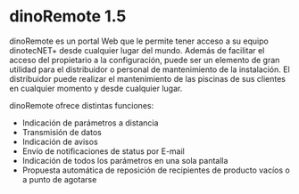 ﻿# dinoRemote 1.5

dinoRemote es un portal Web que le permite tener acceso a su equipo dinotecNET+ desde cualquier lugar del mundo.
Además de facilitar el acceso del propietario a la configuración, puede ser un elemento de gran utilidad para el distribuidor o personal de mantenimiento de la instalación. El distribuidor puede realizar el mantenimiento de las piscinas de sus clientes en cualquier momento y desde cualquier lugar.

dinoRemote ofrece distintas funciones:
+ Indicación de parámetros a distancia
+ Transmisión de datos
+ Indicación de avisos
+ Envío de notificaciones de status por E-mail
+ Indicación de todos los parámetros en una sola pantalla
+ Propuesta automática de reposición de recipientes de producto vacíos o a punto de agotarse
